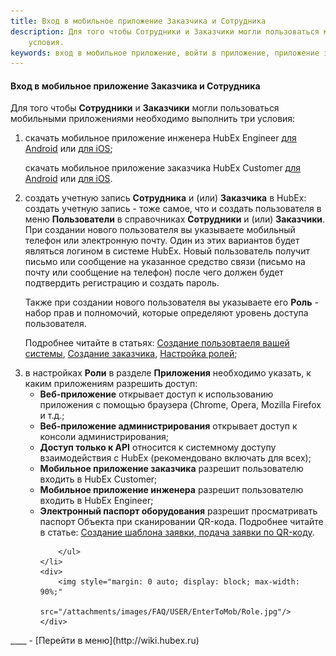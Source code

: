 ```yaml
---
title: Вход в мобильное приложение Заказчика и Сотрудника
description: Для того чтобы Сотрудники и Заказчики могли пользоваться мобильными приложениями необходимо выполнить три
    условия. 
keywords: вход в мобильное приложение, войти в приложение, приложение заказчика, приложение инженера, мобильное приложение заказчика, мобильное приложение инженера, hubex, хабекс, хубекс, хабикс
---
```


#### Вход в мобильное приложение Заказчика и Сотрудника

<html>
<meta charset="utf-8">

</html>

<body>
<p>Для того чтобы <Strong>Сотрудники</Strong> и <Strong>Заказчики</Strong> могли пользоваться мобильными приложениями необходимо выполнить три
    условия:</p>
<ol>
    <li>скачать мобильное приложение инженера HubEx Engineer <a
            href="https://play.google.com/store/apps/details?id=ru.hubex.engineer">для Android</a> или <a
            href="https://apps.apple.com/ru/app/hubex-%D0%B4%D0%BB%D1%8F-%D1%81%D0%B5%D1%80%D0%B2%D0%B8%D1%81%D0%BD%D0%BE%D0%B9-%D1%81%D0%BB%D1%83%D0%B6%D0%B1%D1%8B/id1386688688">для
        iOS</a>;
        <p>скачать мобильное приложение заказчика HubEx Customer <a
                href="https://play.google.com/store/apps/details?id=ru.hubex.customer">для Android</a> или <a
                href="https://apps.apple.com/ru/app/hubex-%D0%B4%D0%BB%D1%8F-%D0%B7%D0%B0%D0%BA%D0%B0%D0%B7%D1%87%D0%B8%D0%BA%D0%B0/id1386631658">для
            iOS</a>. </p>
    </li>
    <li>создать учетную запись <Strong>Сотрудника</Strong> и (или) <Strong>Заказчика</Strong> в HubEx: создать учетную запись - тоже самое, что и создать
        пользователя в меню <Strong>Пользователи</Strong> в справочниках <Strong>Сотрудники</Strong> и (или) <Strong>Заказчики</Strong>. При создании нового пользователя
        вы
        указываете мобильный телефон или электронную почту. Один из этих вариантов будет являться логином в системе
        HubEx. Новый пользователь получит письмо или сообщение на указанное средство связи (письмо на почту или
        сообщение на телефон) после чего должен будет подтвердить регистрацию и создать пароль.
        <p>Также при создании нового пользователя вы указываете его <Strong>Роль</Strong> - набор прав и полномочий, которые определяют
            уровень доступа пользователя. </p>
        <p>Подробнее читайте в
            статьях: <a href="https://wiki.hubex.ru/docs/FAQ/RU/user/CreatingUser.html">Создание
            пользовтаеля вашей системы</a>, <a href="https://wiki.hubex.ru/docs/FAQ/RU/user/CreatingCustomer.html">Создание заказчика</a>, <a href="https://wiki.hubex.ru/docs/FAQ/RU/admin/Roles.html">Настройка ролей</a>;</p>
    </li>
    <li>в настройках <Strong>Роли</Strong> в разделе <Strong>Приложения</Strong> необходимо указать, к каким приложениям разрешить доступ:
        <ul>
            <li><Strong>Веб-приложение</Strong> открывает доступ к использованию приложения с помощью браузера (Chrome, Opera, Mozilla
                Firefox и т.д.;
            </li>
            <li><Strong>Веб-приложение администрирования</Strong> открывает доступ к консоли администрирования;</li>
            <li><Strong>Доступ только к API</Strong> относится к системному доступу взаимодействия с HubEx (рекомендовано включать для
                всех);
            </li>
            <li><Strong>Мобильное приложение заказчика</Strong> разрешит пользователю входить в HubEx Customer;</li>
            <li><Strong>Мобильное приложение инженера</Strong> разрешит пользователю входить в HubEx Engineer;</li>
            <li><Strong>Электронный паспорт оборудования</Strong> разрешит просматривать паспорт Объекта при сканировании QR-кода.
                Подробнее читайте в статье: <a href="https://wiki.hubex.ru/docs/FAQ/RU/user/CreatingTaskTemplates.html">Создание
                    шаблона заявки, подача заявки по QR-коду</a>.</li>


        </ul>
    </li>
    <div>
        <img style="margin: 0 auto; display: block; max-width: 90%;"
             src="/attachments/images/FAQ/USER/EnterToMob/Role.jpg"/>
    </div>
</ol>
</body>
____
- [Перейти в меню](http://wiki.hubex.ru)


